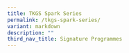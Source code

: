 ```yaml
---
title: TKGS Spark Series
permalink: /tkgs-spark-series/
variant: markdown
description: ""
third_nav_title: Signature Programmes
---
```

